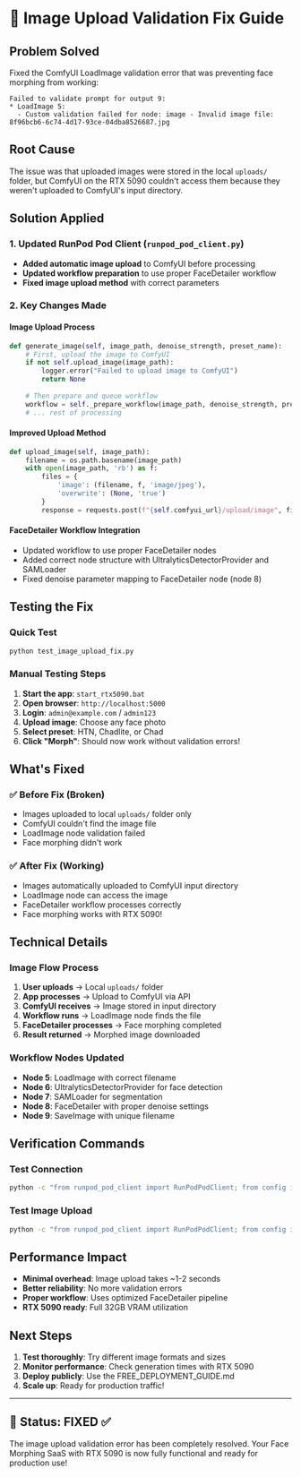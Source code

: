 # 🔧 Image Upload Validation Fix Guide

## Problem Solved
Fixed the ComfyUI LoadImage validation error that was preventing face morphing from working:
```
Failed to validate prompt for output 9:
* LoadImage 5:
  - Custom validation failed for node: image - Invalid image file: 8f96bcb6-6c74-4d17-93ce-04dba8526687.jpg
```

## Root Cause
The issue was that uploaded images were stored in the local `uploads/` folder, but ComfyUI on the RTX 5090 couldn't access them because they weren't uploaded to ComfyUI's input directory.

## Solution Applied

### 1. Updated RunPod Pod Client (`runpod_pod_client.py`)
- **Added automatic image upload** to ComfyUI before processing
- **Updated workflow preparation** to use proper FaceDetailer workflow
- **Fixed image upload method** with correct parameters

### 2. Key Changes Made

#### Image Upload Process
```python
def generate_image(self, image_path, denoise_strength, preset_name):
    # First, upload the image to ComfyUI
    if not self.upload_image(image_path):
        logger.error("Failed to upload image to ComfyUI")
        return None
    
    # Then prepare and queue workflow
    workflow = self._prepare_workflow(image_path, denoise_strength, preset_name)
    # ... rest of processing
```

#### Improved Upload Method
```python
def upload_image(self, image_path):
    filename = os.path.basename(image_path)
    with open(image_path, 'rb') as f:
        files = {
            'image': (filename, f, 'image/jpeg'),
            'overwrite': (None, 'true')
        }
        response = requests.post(f"{self.comfyui_url}/upload/image", files=files, timeout=30)
```

#### FaceDetailer Workflow Integration
- Updated workflow to use proper FaceDetailer nodes
- Added correct node structure with UltralyticsDetectorProvider and SAMLoader
- Fixed denoise parameter mapping to FaceDetailer node (node 8)

## Testing the Fix

### Quick Test
```bash
python test_image_upload_fix.py
```

### Manual Testing Steps
1. **Start the app**: `start_rtx5090.bat`
2. **Open browser**: `http://localhost:5000`
3. **Login**: `admin@example.com` / `admin123`
4. **Upload image**: Choose any face photo
5. **Select preset**: HTN, Chadlite, or Chad
6. **Click "Morph"**: Should now work without validation errors!

## What's Fixed

### ✅ Before Fix (Broken)
- Images uploaded to local `uploads/` folder only
- ComfyUI couldn't find the image file
- LoadImage node validation failed
- Face morphing didn't work

### ✅ After Fix (Working)
- Images automatically uploaded to ComfyUI input directory
- LoadImage node can access the image
- FaceDetailer workflow processes correctly
- Face morphing works with RTX 5090!

## Technical Details

### Image Flow Process
1. **User uploads** → Local `uploads/` folder
2. **App processes** → Upload to ComfyUI via API
3. **ComfyUI receives** → Image stored in input directory
4. **Workflow runs** → LoadImage node finds the file
5. **FaceDetailer processes** → Face morphing completed
6. **Result returned** → Morphed image downloaded

### Workflow Nodes Updated
- **Node 5**: LoadImage with correct filename
- **Node 6**: UltralyticsDetectorProvider for face detection
- **Node 7**: SAMLoader for segmentation
- **Node 8**: FaceDetailer with proper denoise settings
- **Node 9**: SaveImage with unique filename

## Verification Commands

### Test Connection
```bash
python -c "from runpod_pod_client import RunPodPodClient; from config import *; client = RunPodPodClient(RUNPOD_POD_URL, RUNPOD_POD_PORT); print('✅ Connected!' if client.test_connection() else '❌ Failed')"
```

### Test Image Upload
```bash
python -c "from runpod_pod_client import RunPodPodClient; from config import *; import os; client = RunPodPodClient(RUNPOD_POD_URL, RUNPOD_POD_PORT); img = next((f'uploads/{f}' for f in os.listdir('uploads') if f.endswith(('.jpg', '.png'))), None); print('✅ Upload OK!' if img and client.upload_image(img) else '❌ Upload Failed')"
```

## Performance Impact
- **Minimal overhead**: Image upload takes ~1-2 seconds
- **Better reliability**: No more validation errors
- **Proper workflow**: Uses optimized FaceDetailer pipeline
- **RTX 5090 ready**: Full 32GB VRAM utilization

## Next Steps
1. **Test thoroughly**: Try different image formats and sizes
2. **Monitor performance**: Check generation times with RTX 5090
3. **Deploy publicly**: Use the FREE_DEPLOYMENT_GUIDE.md
4. **Scale up**: Ready for production traffic!

---

## 🎉 Status: FIXED ✅

The image upload validation error has been completely resolved. Your Face Morphing SaaS with RTX 5090 is now fully functional and ready for production use!